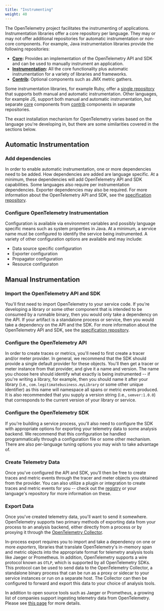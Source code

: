 ```yaml
---
title: "Instrumenting"
weight: 40
---
```


The OpenTelemetry project facilitates the instrumenting of applications.
Instrumentation libraries offer a core repository per language. They may or may
not offer additional repositories for automatic instrumentation or non-core
components. For example, Java instrumentation libraries provide the following
repositories:

- **[Core](https://github.com/open-telemetry/opentelemetry-java):** Provides an
  implementation of the OpenTelemetry API and SDK and can be used to manually
  instrument an application.
- **[Instrumentation](https://github.com/open-telemetry/opentelemetry-java-instrumentation):**
  All the core functionality plus automatic instrumentation for a variety of
  libraries and frameworks.
- **[Contrib](https://github.com/open-telemetry/opentelemetry-java-contrib):**
  Optional components such as JMX metric gathers.

Some instrumentation libraries, for example Ruby, offer a [single
repository](https://github.com/open-telemetry/opentelemetry-ruby) that supports
both manual and automatic instrumentation. Other languages, for example JS,
support both manual and automatic instrumentation, but separate
[core](https://github.com/open-telemetry/opentelemetry-js) components from
[contrib](https://github.com/open-telemetry/opentelemetry-js-contrib)
components in separate repositories.

The exact installation mechanism for OpenTelemetry varies based on the language
you're developing in, but there are some similarities covered in the sections
below.

## Automatic Instrumentation

### Add dependencies

In order to enable automatic instrumentation, one or more dependencies need to
be added. How dependencies are added are language specific. At a minimum, these
dependencies will add OpenTelemetry API and SDK capabilities. Some languages
also require per instrumentation dependencies. Exporter dependencies may also
be required. For more information about the OpenTelemetry API and SDK, see the
[specification
repository](https://github.com/open-telemetry/opentelemetry-specification).

### Configure OpenTelemetry Instrumentation

Configuration is available via environment variables and possibly language
specific means such as system properties in Java. At a minimum, a service name
must be configured to identify the service being instrumented. A variety of
other configuration options are available and may include:

- Data source specific configuration
- Exporter configuration
- Propagator configuration
- Resource configuraton

## Manual Instrumentation

### Import the OpenTelemetry API and SDK

You'll first need to import OpenTelemetry to your service code. If you're
developing a library or some other component that is intended to be consumed by
a runnable binary, then you would only take a dependency on the API. If your
artifact is a standalone process or service, then you would take a dependency
on the API and the SDK. For more information about the OpenTelemetry API and
SDK, see the [specification
repository](https://github.com/open-telemetry/opentelemetry-specification).

### Configure the OpenTelemetry API

In order to create traces or metrics, you'll need to first create a tracer
and/or meter provider. In general, we recommend that the SDK should provide a
single default provider for these objects. You'll then get a tracer or meter
instance from that provider, and give it a name and version. The name you
choose here should identify what exactly is being instrumented -- if you're
writing a library, for example, then you should name it after your library
(i.e., `com.legitimatebusiness.myLibrary` or some other unique identifier) as
this name will namespace all spans or metric events produced. It is also
recommended that you supply a version string (i.e., `semver:1.0.0`) that
corresponds to the current version of your library or service.

### Configure the OpenTelemetry SDK

If you're building a service process, you'll also need to configure the SDK
with appropriate options for exporting your telemetry data to some analysis
backend. We recommend that this configuration be handled programmatically
through a configuration file or some other mechanism. There are also
per-language tuning options you may wish to take advantage of.

### Create Telemetry Data

Once you've configured the API and SDK, you'll then be free to create traces
and metric events through the tracer and meter objects you obtained from the
provider. You can also utilize a plugin or integration to create traces and
metric events for you -- check out the [registry](/registry) or your language's
repository for more information on these.

### Export Data

Once you've created telemetry data, you'll want to send it somewhere.
OpenTelemetry supports two primary methods of exporting data from your process
to an analysis backend, either directly from a process or by proxying it
through the [OpenTelemetry Collector](/docs/collector).

In-process export requires you to import and take a dependency on one or more
_exporters_, libraries that translate OpenTelemetry's in-memory span and metric
objects into the appropriate format for telemetry analysis tools like Jaeger or
Prometheus. In addition, OpenTelemetry supports a wire protocol known as
`OTLP`, which is supported by all OpenTelemetry SDKs. This protocol can be used
to send data to the OpenTelemetry Collector, a standalone binary process that
can be run as a proxy or sidecar to your service instances or run on a separate
host. The Collector can then be configured to forward and export this data to
your choice of analysis tools.

In addition to open source tools such as Jaeger or Prometheus, a growing list
of companies support ingesting telemetry data from OpenTelemetry. Please see
[this page](/vendors) for more details.
